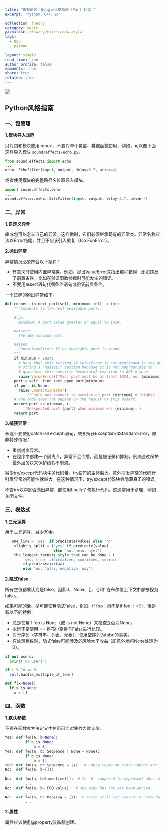 ```yaml
---
title: "编程语言：Google风格指南（Part 1/2）"
excerpt: 'Python，C++，Go'

collection: theory
category: basic
permalink: /theory/basic/code-style
tags: 
  - 8gu
  - python

layout: single
read_time: true
author_profile: false
comments: true
share: true
related: true
---
```


![](../../images/theory/basic/styleguide.png)

## Python风格指南

### 一、包管理

**1.模块导入规范**

只对包和模块使用import，不要对单个类型、类或函数使用，例如，可以像下面这样导入模块 `sound/effects/echo.py`。

``` python
from sound.effects import echo
...
echo. EchoFilter(input, output, delay=0.7, atten=4)
```

或者使用模块的完整路径名位置导入模块。

``` python
import sound.effects.echo 
...
sound.effects.echo. EchoFilter(input, output, delay=0.7, atten=4)
```

### 二、异常

**1.自定义异常**

库或包可以定义自己的异常。这样做时，它们必须继承现有的异常类。异常名称应该以Error结尾，并且不应该引入重复（foo.FooError）。

**2.抛出异常**

异常情况必须符合以下条件：
- 有意义时使用内置异常类。例如，抛出ValueError来指出编程错误，比如违反了前置条件，比如在验证函数参数时可能发生的错误。
- 不要用assert语句代替条件语句或验证前置条件。

一个正确的抛出异常如下。
``` python
def connect_to_next_port(self, minimum: int) -> int:
    """Connects to the next available port.

    Args:
      minimum: A port value greater or equal to 1024.

    Returns:
      The new minimum port.

    Raises:
      ConnectionError: If no available port is found.
    """
    if minimum < 1024:
      # Note that this raising of ValueError is not mentioned in the doc
      # string's "Raises:" section because it is not appropriate to
      # guarantee this specific behavioral reaction to API misuse.
      raise ValueError(f'Min. port must be at least 1024, not {minimum}.')
    port = self._find_next_open_port(minimum)
    if port is None:
      raise ConnectionError(
          f'Could not connect to service on port {minimum} or higher.')
    # The code does not depend on the result of this assert.
    assert port >= minimum, (
        f'Unexpected port {port} when minimum was {minimum}.')
    return port
```

**3.捕获异常**

永远不要使用catch-all except:语句，或者捕获Exception和StandardError，除非特殊情况：
- 重新抛出异常。
- 在程序中创建一个隔离点，异常不会传播，而是被记录和抑制，例如通过保护最外层的块来保护线程不崩溃。

减少try/except代码块中的代码量。try语句的主体越大，意外引发异常的代码行引发异常的可能性就越大。在这种情况下，try/except代码块会隐藏真正的错误。

不管try块中是否抛出异常，都使用finally子句执行代码。这通常用于清理，例如关闭文件。

### 三、表达式

**1.三元运算**

用于三元运算，减少冗余。

``` python
   one_line = 'yes' if predicate(value) else 'no'
    slightly_split = ('yes' if predicate(value)
                      else 'no, nein, nyet')
    the_longest_ternary_style_that_can_be_done = (
        'yes, true, affirmative, confirmed, correct'
        if predicate(value)
        else 'no, false, negative, nay')
```

**2.隐式false**

所有空值都被认为是false，因此0、None、[]、{}和''在布尔值上下文中都被视为false。

如果可能的话，尽可能使用隐式false，例如，if foo：而不是if foo ！=[]:，但是有以下的特例：
- 总是使用if foo is None（或 is not None）来检查是否为None。
- 永远不要使用 == 将布尔变量与False进行比较。
- 对于序列（字符串、列表、元组），使用空序列为false的事实。
- 在处理整数时，隐式false可能涉及的风险大于收益（即意外地将None处理为0）。

``` python
if not users:
  print('no users')

if i % 10 == 0:
  self.handle_multiple_of_ten()

def f(x=None):
  if x is None:
    x = []
```

### 四、函数

**1.默认参数**

不要在函数或方法定义中使用可变对象作为默认值。

```python
Yes: def foo(a, b=None):
         if b is None:
             b = []
Yes: def foo(a, b: Sequence | None = None):
         if b is None:
             b = []
Yes: def foo(a, b: Sequence = ()):  # Empty tuple OK since tuples are immutable.
No:  def foo(a, b=[]):
         ...
No:  def foo(a, b=time.time()):  # Is `b` supposed to represent when this module was loaded?
         ...
No:  def foo(a, b=_FOO.value):  # sys.argv has not yet been parsed...
         ...
No:  def foo(a, b: Mapping = {}):  # Could still get passed to unchecked code.
         ...
```

**2.属性**

属性应该使用@property装饰器创建。